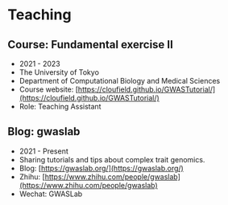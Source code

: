 
# Teaching


## Course: Fundamental exercise II 

- 2021 - 2023
- The University of Tokyo
- Department of Computational Biology and Medical Sciences
- Course website: [https://cloufield.github.io/GWASTutorial/](https://cloufield.github.io/GWASTutorial/)
- Role: Teaching Assistant

## Blog: gwaslab
- 2021 - Present
- Sharing tutorials and tips about complex trait genomics. 
- Blog: [https://gwaslab.org/](https://gwaslab.org/) 
- Zhihu: [https://www.zhihu.com/people/gwaslab](https://www.zhihu.com/people/gwaslab)
- Wechat: GWASLab